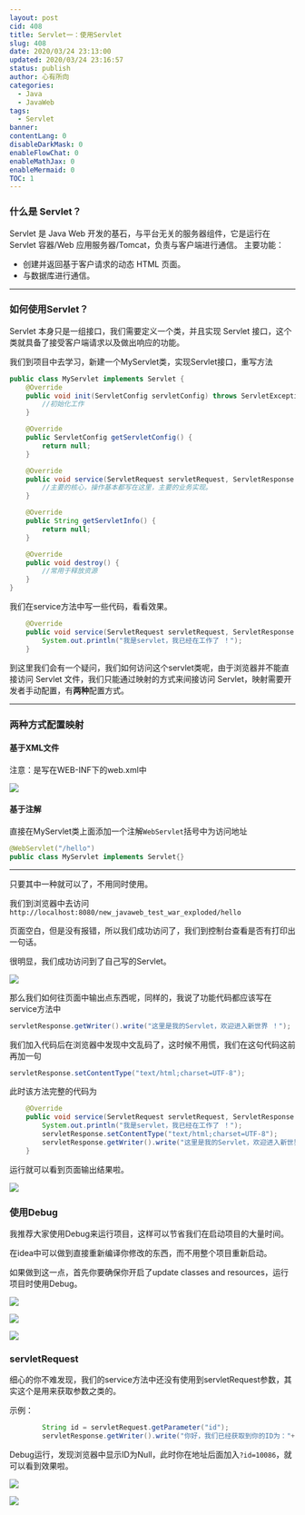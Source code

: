 ```yaml
---
layout: post
cid: 408
title: Servlet一：使用Servlet
slug: 408
date: 2020/03/24 23:13:00
updated: 2020/03/24 23:16:57
status: publish
author: 心有所向
categories:
  - Java 
  - JavaWeb
tags: 
  - Servlet
banner: 
contentLang: 0
disableDarkMask: 0
enableFlowChat: 0
enableMathJax: 0
enableMermaid: 0
TOC: 1
---
```



### 什么是 Servlet？

Servlet 是 Java Web 开发的基⽯，与平台⽆关的服务器组件，它是运⾏在 Servlet 容器/Web 应⽤服务器/Tomcat，负责与客户端进⾏通信。
主要功能：

- 创建并返回基于客户请求的动态 HTML ⻚⾯。
- 与数据库进⾏通信。

---



### 如何使用Servlet？

Servlet 本身只是⼀组接⼝，我们需要定义⼀个类，并且实现 Servlet 接⼝，这个类就具备了接受客户端请求以及做出响应的功能。

我们到项目中去学习，新建一个MyServlet类，实现Servlet接口，重写方法

```java
public class MyServlet implements Servlet {
    @Override
    public void init(ServletConfig servletConfig) throws ServletException {
        //初始化工作
    }

    @Override
    public ServletConfig getServletConfig() {
        return null;
    }

    @Override
    public void service(ServletRequest servletRequest, ServletResponse servletResponse) throws ServletException, IOException {
		//主要的核心，操作基本都写在这里，主要的业务实现。
    }

    @Override
    public String getServletInfo() {
        return null;
    }

    @Override
    public void destroy() {
		//常用于释放资源
    }
}
```

我们在service方法中写一些代码，看看效果。

```java
    @Override
    public void service(ServletRequest servletRequest, ServletResponse servletResponse) throws ServletException, IOException {
        System.out.println("我是servlet，我已经在工作了 ！");
    }
```

到这里我们会有一个疑问，我们如何访问这个servlet类呢，由于浏览器并不能直接访问 Servlet ⽂件，我们只能通过映射的⽅式来间接访问 Servlet，映射需要开发者⼿动配置，有**两种**配置⽅式。

---



### 两种方式配置映射

#### 基于XML文件

注意：是写在WEB-INF下的web.xml中

![](https://cdn.xn2001.com/2020/03/24/20200324121959.png)

#### 基于注解

直接在MyServlet类上面添加一个注解`WebServlet`括号中为访问地址

```java
@WebServlet("/hello")
public class MyServlet implements Servlet{}
```

---



只要其中一种就可以了，不用同时使用。

我们到浏览器中去访问`http://localhost:8080/new_javaweb_test_war_exploded/hello`

页面空白，但是没有报错，所以我们成功访问了，我们到控制台查看是否有打印出一句话。

很明显，我们成功访问到了自己写的Servlet。

![](https://cdn.xn2001.com/2020/03/24/20200324122803.png)

那么我们如何往页面中输出点东西呢，同样的，我说了功能代码都应该写在service方法中

```java
servletResponse.getWriter().write("这里是我的Servlet，欢迎进入新世界 ！");
```

我们加入代码后在浏览器中发现中文乱码了，这时候不用慌，我们在这句代码这前再加一句

```java
servletResponse.setContentType("text/html;charset=UTF-8");
```

此时该方法完整的代码为

```java
    @Override
    public void service(ServletRequest servletRequest, ServletResponse servletResponse) throws ServletException, IOException {
        System.out.println("我是servlet，我已经在工作了 ！");
        servletResponse.setContentType("text/html;charset=UTF-8");
        servletResponse.getWriter().write("这里是我的Servlet，欢迎进入新世界 ！");
    }
```

运行就可以看到页面输出结果啦。

![](https://cdn.xn2001.com/2020/03/24/20200324125819.png)

### 使用Debug

我推荐大家使用Debug来运行项目，这样可以节省我们在启动项目的大量时间。

在idea中可以做到直接重新编译你修改的东西，而不用整个项目重新启动。

如果做到这一点，首先你要确保你开启了update classes and resources，运行项目时使用Debug。

![](https://cdn.xn2001.com/2020/03/24/20200324130124.png)

![](https://cdn.xn2001.com/2020/03/24/20200324130221.png)

![](https://cdn.xn2001.com/2020/03/24/20200324130258.png)

### servletRequest

细心的你不难发现，我们的service方法中还没有使用到servletRequest参数，其实这个是用来获取参数之类的。

示例：

```java
		String id = servletRequest.getParameter("id");
        servletResponse.getWriter().write("你好，我们已经获取到你的ID为："+id);
```

Debug运行，发现浏览器中显示ID为Null，此时你在地址后面加入`?id=10086`，就可以看到效果啦。

![](https://cdn.xn2001.com/2020/03/24/20200324130814.png)

![](https://cdn.xn2001.com/2020/03/24/20200324130915.png)

